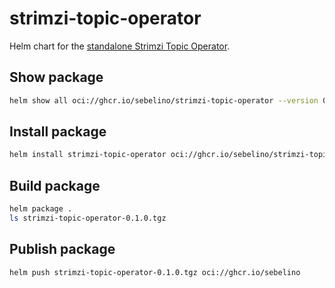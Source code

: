 # strimzi-topic-operator

Helm chart for the
[standalone Strimzi Topic Operator](https://github.com/strimzi/strimzi-kafka-operator/tree/0.32.0/install/topic-operator).

## Show package
```bash
helm show all oci://ghcr.io/sebelino/strimzi-topic-operator --version 0.1.0
```

## Install package
```bash
helm install strimzi-topic-operator oci://ghcr.io/sebelino/strimzi-topic-operator --namespace strimzi --version 0.1.0
```

## Build package
```bash
helm package .
ls strimzi-topic-operator-0.1.0.tgz
```

## Publish package
```bash
helm push strimzi-topic-operator-0.1.0.tgz oci://ghcr.io/sebelino
```
